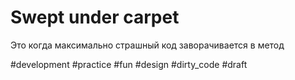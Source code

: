 # Swept under carpet

Это когда максимально страшный код заворачивается в метод

#development #practice #fun #design #dirty_code
#draft